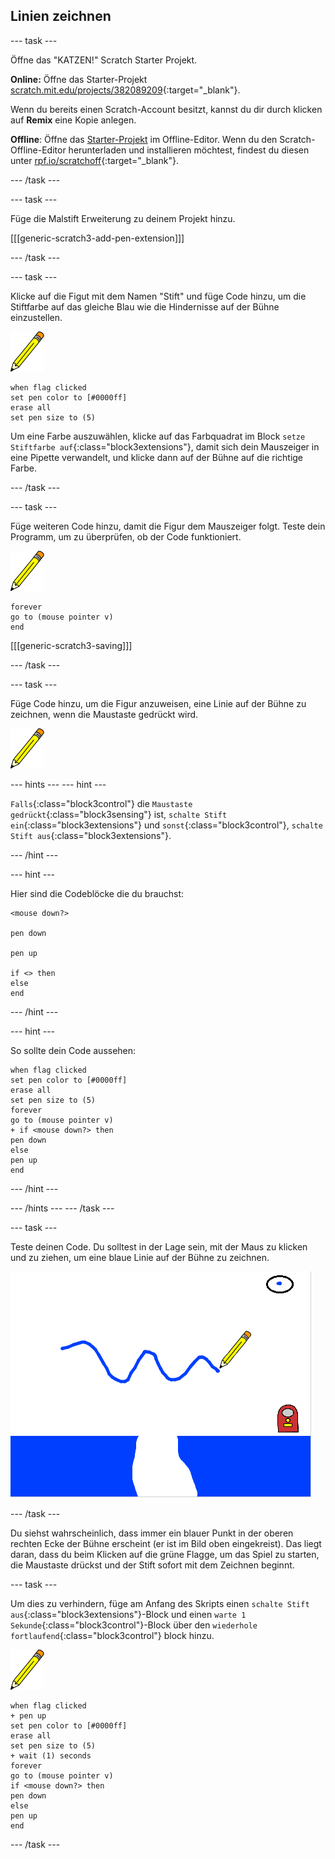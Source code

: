 ## Linien zeichnen

--- task ---

Öffne das "KATZEN!" Scratch Starter Projekt.

**Online:** Öffne das Starter-Projekt [scratch.mit.edu/projects/382089209](https://scratch.mit.edu/projects/382089209){:target="_blank"}.

Wenn du bereits einen Scratch-Account besitzt, kannst du dir durch klicken auf **Remix** eine Kopie anlegen.

**Offline**: Öffne das [Starter-Projekt](http://rpf.io/p/de-DE/cats-go) im Offline-Editor. Wenn du den Scratch-Offline-Editor herunterladen und installieren möchtest, findest du diesen unter [rpf.io/scratchoff](http://rpf.io/scratchoff){:target="_blank"}.

--- /task ---

--- task ---

Füge die Malstift Erweiterung zu deinem Projekt hinzu.

[[[generic-scratch3-add-pen-extension]]]

--- /task ---

--- task ---

Klicke auf die Figut mit dem Namen "Stift" und füge Code hinzu, um die Stiftfarbe auf das gleiche Blau wie die Hindernisse auf der Bühne einzustellen.

![Stift Figur](images/pen-sprite.png)

```blocks3
when flag clicked
set pen color to [#0000ff]
erase all
set pen size to (5)
```

Um eine Farbe auszuwählen, klicke auf das Farbquadrat im Block `setze Stiftfarbe auf`{:class="block3extensions"}, damit sich dein Mauszeiger in eine Pipette verwandelt, und klicke dann auf der Bühne auf die richtige Farbe.

--- /task ---

--- task ---

Füge weiteren Code hinzu, damit die Figur dem Mauszeiger folgt. Teste dein Programm, um zu überprüfen, ob der Code funktioniert.

![Stift Figur](images/pen-sprite.png)

```blocks3
forever
go to (mouse pointer v)
end
```

[[[generic-scratch3-saving]]]

--- /task ---

--- task ---

Füge Code hinzu, um die Figur anzuweisen, eine Linie auf der Bühne zu zeichnen, wenn die Maustaste gedrückt wird.

![Stift Figur](images/pen-sprite.png)

--- hints --- --- hint ---

`Falls`{:class="block3control"} die `Maustaste gedrückt`{:class="block3sensing"} ist, `schalte Stift ein`{:class="block3extensions"} und `sonst`{:class="block3control"}, `schalte Stift aus`{:class="block3extensions"}.

--- /hint ---

--- hint ---

Hier sind die Codeblöcke die du brauchst:

```blocks3
<mouse down?>

pen down

pen up

if <> then
else
end
```

--- /hint ---

--- hint ---

So sollte dein Code aussehen:

```blocks3
when flag clicked
set pen color to [#0000ff]
erase all
set pen size to (5)
forever
go to (mouse pointer v)
+ if <mouse down?> then
pen down
else
pen up
end
```

--- /hint ---

--- /hints --- --- /task ---

--- task ---

Teste deinen Code. Du solltest in der Lage sein, mit der Maus zu klicken und zu ziehen, um eine blaue Linie auf der Bühne zu zeichnen.

![Zeichne eine Linie](images/draw-a-line.png)

--- /task ---

Du siehst wahrscheinlich, dass immer ein blauer Punkt in der oberen rechten Ecke der Bühne erscheint (er ist im Bild oben eingekreist). Das liegt daran, dass du beim Klicken auf die grüne Flagge, um das Spiel zu starten, die Maustaste drückst und der Stift sofort mit dem Zeichnen beginnt.

--- task ---

Um dies zu verhindern, füge am Anfang des Skripts einen `schalte Stift aus`{:class="block3extensions"}-Block und einen `warte 1 Sekunde`{:class="block3control"}-Block über den `wiederhole fortlaufend`{:class="block3control"} block hinzu.

![Stift Figur](images/pen-sprite.png)

```blocks3
when flag clicked
+ pen up
set pen color to [#0000ff]
erase all
set pen size to (5)
+ wait (1) seconds
forever
go to (mouse pointer v)
if <mouse down?> then
pen down
else
pen up
end
```

--- /task ---